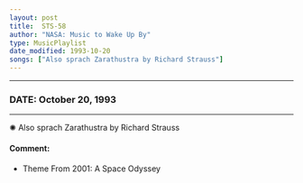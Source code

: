 ```yaml
---
layout: post
title:  STS-58
author: "NASA: Music to Wake Up By"
type: MusicPlaylist
date_modified: 1993-10-20
songs: ["Also sprach Zarathustra by Richard Strauss"]
---
```


----
### DATE: October 20, 1993
----
✺ Also sprach Zarathustra by Richard Strauss

#### Comment:
* Theme From 2001: A Space Odyssey



<br/>
<center>
	<a target="_blank"
	   href="https://twitter.com/intent/tweet?hashtags=Space,NASA,Playlist,NASAWakeupCalls,SpaceProgram&text={{ page.author}}, '{{ page.songs.first }}' {{ page.title }}, {{ page.date | date: '%B %d, %Y' }}. {{ site.url }}{{ page.url }} @nasawakeupcalls">
	   <i class="fab fa-twitter" alt="Tweet this page" style="font-size: 1.3em;"></i>
	</a>
	&nbsp; 	<i class="fas fa-user-astronaut" style="font-size: 1.5em;"></i> &nbsp;
    <a type="amzn" search="'Also sprach Zarathustra by Richard Strauss'" category="popular music">
        <i class="fab fa-amazon" style="font-size: 1.3em;"></i>
    </a>
</center>
